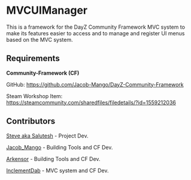 # MVCUIManager
This is a framework for the DayZ Community Framework MVC system to make its features easier to access and to manage and register UI menus based on the MVC system.

## Requirements
**Community-Framework (CF)**

GitHub: https://github.com/Jacob-Mango/DayZ-Community-Framework

Steam Workshop Item: https://steamcommunity.com/sharedfiles/filedetails/?id=1559212036

## Contributors
[Steve aka Salutesh](https://github.com/salutesh) - Project Dev.

[Jacob_Mango](https://github.com/Jacob-Mango) - Building Tools and CF Dev.

[Arkensor](https://github.com/Arkensor) - Building Tools and CF Dev.

[InclementDab](https://github.com/InclementDab) - MVC system and CF Dev.
